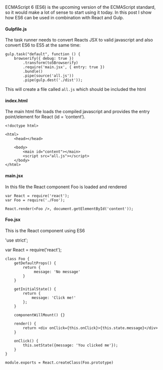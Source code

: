 ECMAScript 6 (ES6) is the upcoming version of the ECMAScript standard, so it would make a lot 
of sense to start using it today. In this post I show how ES6 can be used in combination with React and Gulp.

#### Gulpfile.js ####
The task runner needs to convert Reacts JSX to valid javascript and also convert ES6 to ES5 at the same time:

    gulp.task("default", function () {
        browserify({ debug: true })
            .transform(to5Browserify)
            .require('main.jsx', { entry: true })
            .bundle()
            .pipe(source('all.js'))
            .pipe(gulp.dest('./dist'));

This will create a file called `all.js` which should be included the html

#### index.html ####
The main html file loads the compiled javascript and provides the entry point/element for React (id = ‘content’).

    <!doctype html>

    <html>
        <head></head>
    
        <body>
            <main id="content"></main>
            <script src="all.js"></script>        
        </body>
    </html>

#### main.jsx ####
In this file the React component Foo is loaded and rendered

    var React = require('react');
    var Foo = require('./Foo');

    React.render(<Foo />, document.getElementById('content'));

#### Foo.jsx ####
This is the React component using ES6

'use strict';

var React = require('react');

    class Foo {
        getDefaultProps() {
            return {
                 message: 'No message'   
            }
        }
    
        getInitialState() {
            return {
                message: 'Click me!'
            };
        }
    
        componentWillMount() {}
    
        render() {        
            return <div onClick={this.onClick}>{this.state.message}</div>
        }
    
        onClick() {
            this.setState({message: 'You clicked me'});
        }
    }

    module.exports = React.createClass(Foo.prototype)

